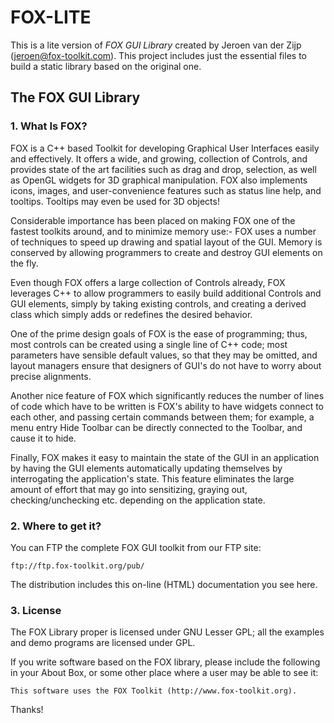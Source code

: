 
FOX-LITE
========

This is a lite version of *FOX GUI Library* created by Jeroen van der Zijp
(<jeroen@fox-toolkit.com>). This project includes just the essential files to
build a static library based on the original one.


## The FOX GUI Library

### 1. What Is FOX?

FOX is a C++ based Toolkit for developing Graphical User Interfaces easily and
effectively.   It offers a wide, and growing, collection of Controls, and provides
state of the art facilities such as drag and drop, selection, as well as OpenGL widgets
for 3D graphical manipulation.  FOX also implements icons, images, and user-convenience
features such as status line help, and tooltips.  Tooltips may even be used for 3D
objects!

Considerable importance has been placed on making FOX one of the fastest toolkits
around, and to minimize memory use:- FOX uses a number of techniques to speed up drawing
and spatial layout of the GUI.  Memory is conserved by allowing programmers to create
and destroy GUI elements on the fly.

Even though FOX offers a large collection of Controls already, FOX leverages C++ to
allow programmers to easily build additional Controls and GUI elements, simply by taking
existing controls, and creating a derived class which simply adds or redefines the
desired behavior.

One of the prime design goals of FOX is the ease of programming; thus, most controls
can be created using a single line of C++ code; most parameters have sensible default
values, so that they may be omitted, and layout managers ensure that designers of GUI's
do not have to worry about precise alignments.

Another nice feature of FOX which significantly reduces the number of lines of code
which have to be written is FOX's ability to have widgets connect to each other, and
passing certain commands between them; for example, a menu entry Hide Toolbar can be
directly connected to the Toolbar, and cause it to hide.

Finally, FOX makes it easy to maintain the state of the GUI in an application by having
the GUI elements automatically updating themselves by interrogating the application's
state.  This feature eliminates the large amount of effort that may go into sensitizing,
graying out, checking/unchecking etc. depending on the application state.


### 2. Where to get it?

You can FTP the complete FOX GUI toolkit from our FTP site:

	ftp://ftp.fox-toolkit.org/pub/


The distribution includes this on-line (HTML) documentation you see here.


### 3. License

The FOX Library proper is licensed under GNU Lesser GPL; all the examples and demo
programs are licensed under GPL.

If you write software based on the FOX library, please include the following in your
About Box, or some other place where a user may be able to see it:

    This software uses the FOX Toolkit (http://www.fox-toolkit.org).

Thanks!

